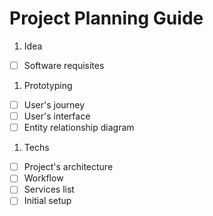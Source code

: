 # Project Planning Guide

1. Idea
- [ ] Software requisites

1. Prototyping
- [ ] User's journey
- [ ] User's interface
- [ ] Entity relationship diagram

1. Techs
- [ ] Project's architecture
- [ ] Workflow
- [ ] Services list
- [ ] Initial setup
